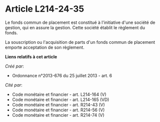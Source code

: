 # Article L214-24-35

Le fonds commun de placement est constitué à l'initiative d'une société de gestion, qui en assure la gestion. Cette société
établit le règlement du fonds. 

La souscription ou l'acquisition de parts d'un fonds commun de placement emporte acceptation de son règlement.

**Liens relatifs à cet article**

_Créé par_:

  - Ordonnance n°2013-676 du 25 juillet 2013 - art. 6

_Cité par_:

  - Code monétaire et financier - art. L214-164 (V)
  - Code monétaire et financier - art. L214-165 (VD)
  - Code monétaire et financier - art. R214-43 (V)
  - Code monétaire et financier - art. R214-56 (V)
  - Code monétaire et financier - art. R214-74 (V)
